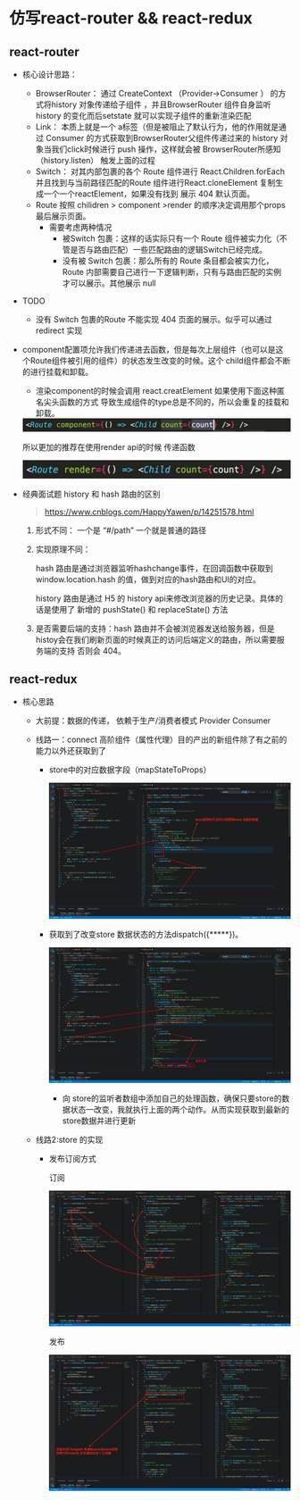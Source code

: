 # 仿写react-router && react-redux 

## react-router

- 核心设计思路：
  -  BrowserRouter： 通过  CreateContext （Provider->Consumer ） 的方式将history 对象传递给子组件 ，并且BrowserRouter 组件自身监听 history 的变化而后setstate 就可以实现子组件的重新渲染匹配
  - Link： 本质上就是一个 a标签（但是被阻止了默认行为，他的作用就是通过 Consumer 的方式获取到BrowserRouter父组件传递过来的 history 对象当我们click时候进行 push 操作，这样就会被 BrowserRouter所感知（history.listen） 触发上面的过程
  - Switch： 对其内部包裹的各个 Route 组件进行 React.Children.forEach 并且找到与当前路径匹配的Route 组件进行React.cloneElement 复制生成一个一个reactElement，如果没有找到 展示 404 默认页面。
  - Route 按照  chilidren > component >render 的顺序决定调用那个props 最后展示页面。
    - 需要考虑两种情况
      - 被Switch 包裹：这样的话实际只有一个 Route 组件被实力化（不管是否与路由匹配）一些匹配路由的逻辑Switch已经完成。
      - 没有被 Switch 包裹：那么所有的 Route 条目都会被实力化，Route 内部需要自己进行一下逻辑判断，只有与路由匹配的实例 才可以展示。其他展示 null
- TODO
  - 没有 Switch 包裹的Route 不能实现 404 页面的展示。似乎可以通过redirect 实现



- component配置项允许我们传递进去函数，但是每次上层组件（也可以是这个Route组件被引用的组件）的状态发生改变的时候。这个 child组件都会不断的进行挂载和卸载。

  - 渲染component的时候会调用 react.creatElement 如果使用下面这种匿名尖头函数的方式 导致生成组件的type总是不同的，所以会重复的挂载和卸载。

  <img src="src/assets/img/react-router-api-component-001.png" alt="image-20211107112132102" style="zoom: 85%;" />

  所以更加的推荐在使用render api的时候 传递函数

  ![image-20211107113017815](src/assets/img/react-router-api-render-001.png)

- 经典面试题 history 和 hash 路由的区别

  > https://www.cnblogs.com/HappyYawen/p/14251578.html

  1. 形式不同： 一个是 “#/path” 一个就是普通的路径

  2. 实现原理不同：

      hash 路由是通过浏览器监听hashchange事件，在回调函数中获取到 window.location.hash 的值，做到对应的hash路由和UI的对应。

     history 路由是通过 H5 的 history api来修改浏览器的历史记录。具体的话是使用了 新增的  pushState() 和 replaceState() 方法

  3.  是否需要后端的支持：hash 路由并不会被浏览器发送给服务器，但是histoy会在我们刷新页面的时候真正的访问后端定义的路由，所以需要服务端的支持 否则会 404。

     



## react-redux 

- 核心思路

  - 大前提：数据的传递， 依赖于生产/消费者模式  Provider  Consumer

  - 线路一：connect 高阶组件（属性代理）目的产出的新组件除了有之前的能力以外还获取到了

    - store中的对应数据字段（mapStateToProps）

      ![image-20211107172455491](src/assets/img/属性代理mapStateToProps-001.png)

    

    - 获取到了改变store 数据状态的方法dispatch({\*\****})。

      ![image-20211107172327319](src/assets/img/属性代理mapDispatchToProps-001.png)	

      - 向 store的监听者数组中添加自己的处理函数，确保只要store的数据状态一改变，我就执行上面的两个动作。从而实现获取到最新的store数据并进行更新

  - 线路2:store 的实现

    - 发布订阅方式

      订阅

      ![image-20211107174054438](src/assets/img/store-发布订阅-订阅-001.png)

      发布

      ![image-20211107174254288](src/assets/img/store-发布订阅-发布-001.png)









































